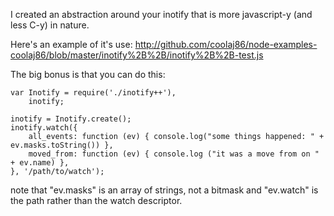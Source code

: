 I created an abstraction around your inotify that is more javascript-y (and less C-y) in nature.

Here's an example of it's use:
http://github.com/coolaj86/node-examples-coolaj86/blob/master/inotify%2B%2B/inotify%2B%2B-test.js


The big bonus is that you can do this:

    var Inotify = require('./inotify++'),
        inotify;

    inotify = Inotify.create();
    inotify.watch({
        all_events: function (ev) { console.log("some things happened: " + ev.masks.toString()) },
        moved_from: function (ev) { console.log ("it was a move from on " + ev.name) },
    }, '/path/to/watch');

note that "ev.masks" is an array of strings, not a bitmask and "ev.watch"  is the path rather than the watch descriptor.
